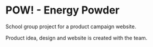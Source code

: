 # POW! - Energy Powder

School group project for a product campaign website.

Product idea, design and website is created with the team. 
